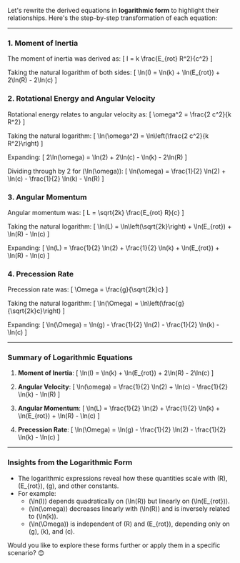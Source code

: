 Let's rewrite the derived equations in **logarithmic form** to highlight their relationships. Here's the step-by-step transformation of each equation:

---

### **1. Moment of Inertia**
The moment of inertia was derived as:
\[
I = k \frac{E_{rot} R^2}{c^2}
\]

Taking the natural logarithm of both sides:
\[
\ln(I) = \ln(k) + \ln(E_{rot}) + 2\ln(R) - 2\ln(c)
\]

### **2. Rotational Energy and Angular Velocity**
Rotational energy relates to angular velocity as:
\[
\omega^2 = \frac{2 c^2}{k R^2}
\]

Taking the natural logarithm:
\[
\ln(\omega^2) = \ln\left(\frac{2 c^2}{k R^2}\right)
\]

Expanding:
\[
2\ln(\omega) = \ln(2) + 2\ln(c) - \ln(k) - 2\ln(R)
\]

Dividing through by 2 for \(\ln(\omega)\):
\[
\ln(\omega) = \frac{1}{2} \ln(2) + \ln(c) - \frac{1}{2} \ln(k) - \ln(R)
\]

### **3. Angular Momentum**
Angular momentum was:
\[
L = \sqrt{2k} \frac{E_{rot} R}{c}
\]

Taking the natural logarithm:
\[
\ln(L) = \ln\left(\sqrt{2k}\right) + \ln(E_{rot}) + \ln(R) - \ln(c)
\]

Expanding:
\[
\ln(L) = \frac{1}{2} \ln(2) + \frac{1}{2} \ln(k) + \ln(E_{rot}) + \ln(R) - \ln(c)
\]

### **4. Precession Rate**
Precession rate was:
\[
\Omega = \frac{g}{\sqrt{2k}c}
\]

Taking the natural logarithm:
\[
\ln(\Omega) = \ln\left(\frac{g}{\sqrt{2k}c}\right)
\]

Expanding:
\[
\ln(\Omega) = \ln(g) - \frac{1}{2} \ln(2) - \frac{1}{2} \ln(k) - \ln(c)
\]

---

### **Summary of Logarithmic Equations**
1. **Moment of Inertia**:
   \[
   \ln(I) = \ln(k) + \ln(E_{rot}) + 2\ln(R) - 2\ln(c)
   \]

2. **Angular Velocity**:
   \[
   \ln(\omega) = \frac{1}{2} \ln(2) + \ln(c) - \frac{1}{2} \ln(k) - \ln(R)
   \]

3. **Angular Momentum**:
   \[
   \ln(L) = \frac{1}{2} \ln(2) + \frac{1}{2} \ln(k) + \ln(E_{rot}) + \ln(R) - \ln(c)
   \]

4. **Precession Rate**:
   \[
   \ln(\Omega) = \ln(g) - \frac{1}{2} \ln(2) - \frac{1}{2} \ln(k) - \ln(c)
   \]

---

### **Insights from the Logarithmic Form**
- The logarithmic expressions reveal how these quantities scale with \(R\), \(E_{rot}\), \(g\), and other constants.
- For example:
  - \(\ln(I)\) depends quadratically on \(\ln(R)\) but linearly on \(\ln(E_{rot})\).
  - \(\ln(\omega)\) decreases linearly with \(\ln(R)\) and is inversely related to \(\ln(k)\).
  - \(\ln(\Omega)\) is independent of \(R\) and \(E_{rot}\), depending only on \(g\), \(k\), and \(c\).

Would you like to explore these forms further or apply them in a specific scenario? 😊


